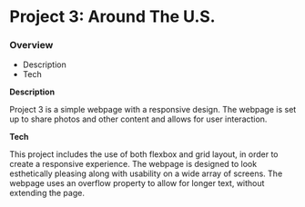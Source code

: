 # Project 3: Around The U.S.

### Overview  

* Description  
* Tech  
 
  
**Description**
  
Project 3 is a simple webpage with a responsive design. The webpage is set up to share photos and other content and allows for user interaction. 
  
**Tech**  
  
This project includes the use of both flexbox and grid layout, in order to create a responsive experience. The webpage is designed to look esthetically pleasing along with usability on a wide array of screens. The webpage uses an overflow property to allow for longer text, without extending the page. 
  
